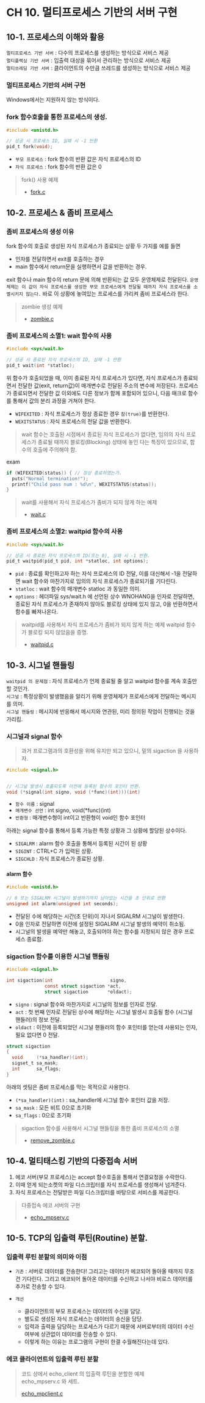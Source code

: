 # CH 10. 멀티프로세스 기반의 서버 구현

## 10-1. 프로세스의 이해와 활용

`멀티프로세스 기반 서버` : 다수의 프로세스를 생성하는 방식으로 서비스 제공<br>
`멀티플렉싱 기반 서버` : 입출력 대상을 묶어서 관리하는 방식으로 서비스 제공<br>
`멀티쓰레딩 기반 서버` : 클라이언트의 수만큼 쓰레드를 생성하는 방식으로 서비스 제공

### 멀티프로세스 기반의 서버 구현

Windows에서는 지원하지 않는 방식이다.

### fork 함수호출을 통한 프로세스의 생성.

```c
#include <unistd.h>

// 성공 시 프로세스 ID, 실패 시 -1 반환
pid_t fork(void);
```

-   `부모 프로세스` : fork 함수의 반환 값은 자식 프로세스의 ID
-   `자식 프로세스` : fork 함수의 반환 값은 0

> fork() 사용 예제
>
> -   [fork.c](https://github.com/wheejinv/C-TCPIP-Practice/blob/master/Linux/10_%EB%A9%80%ED%8B%B0%ED%94%84%EB%A1%9C%EC%84%B8%EC%8A%A4%20%EA%B8%B0%EB%B0%98%EC%9D%98%20%EC%84%9C%EB%B2%84%20%EA%B5%AC%ED%98%84/fork.c)

## 10-2. 프로세스 & 좀비 프로세스

### 좀비 프로세스의 생성 이유

fork 함수의 호출로 생성된 자식 프로세스가 종료되는 상황 두 가지를 예를 들면

-   인자를 전달하면서 exit를 호출하는 경우
-   main 함수에서 return문을 실행하면서 값을 반환하는 경우.

exit 함수나 main 함수의 return 문에 의해 반환되는 값 모두 운영체제로 전달된다. `운영체제는 이 값이 자식 프로세스를 생성한 부모 프로세스에게 전달될 때까지 자식 프로세스를 소멸시키지 않는다.` 바로 이 상황에 놓여있는 프로세스를 가리켜 좀비 프로세스라 한다.

> zombie 생성 예제
>
> -   [zombie.c](https://github.com/wheejinv/C-TCPIP-Practice/blob/master/Linux/10_%EB%A9%80%ED%8B%B0%ED%94%84%EB%A1%9C%EC%84%B8%EC%8A%A4%20%EA%B8%B0%EB%B0%98%EC%9D%98%20%EC%84%9C%EB%B2%84%20%EA%B5%AC%ED%98%84/zombie.c)

### 좀비 프로세스의 소멸1: wait 함수의 사용

```c
#include <sys/wait.h>

// 성공 시 종료된 자식 프로세스의 ID, 실패 -1 반환
pid_t wait(int *statloc);
```

위 함수가 호출되었을 때, 이미 종료된 자식 프로세스가 있다면, 자식 프로세스가 종료되면서 전달한 값(exit, return값)이 매개변수로 전달된 주소의 변수에 저장된다. 프로세스가 종료되면서 전달한 값 이외에도 다른 정보가 함께 포함되어 있으니, 다음 매크로 함수를 통해서 값의 분리 과정을 거쳐야 한다.

-   `WIFEXITED` : 자식 프로세스가 정상 종료한 경우 `참(true)`를 반환한다.
-   `WEXITSTATUS` : 자식 프로세스의 전달 값을 반환한다.

> wait 함수는 호출된 시점에서 종료된 자식 프로세스가 없다면, 임의의 자식 프로세스가 종료될 때까지 블로킹(Blocking) 상태에 놓인 다는 특징이 있으므로, 함수의 호출에 주의해야 함.

exam

```c
if (WIFEXITED(status)) { // 정상 종료하였는가.
  puts("Normal termination!");
  printf("Child pass num : %d\n", WEXITSTATUS(status));
}
```

> wait를 사용해서 자식 프로세스가 좀비가 되지 않게 하는 예제
>
> -   [wait.c](https://github.com/wheejinv/C-TCPIP-Practice/blob/master/Linux/10_%EB%A9%80%ED%8B%B0%ED%94%84%EB%A1%9C%EC%84%B8%EC%8A%A4%20%EA%B8%B0%EB%B0%98%EC%9D%98%20%EC%84%9C%EB%B2%84%20%EA%B5%AC%ED%98%84/wait.c)

### 좀비 프로세스의 소멸2: waitpid 함수의 사용

```c
#include <sys/wait.h>

// 성공 시 종료된 자식 프로세스의 ID(또는 0), 실패 시 -1 반환.
pid_t waitpid(pid_t pid, int *statloc, int options);
```

-   `pid` : 종료를 확인하고자 하는 자식 프로세스의 ID 전달, 이를 대신해서 -1을 전달하면 wait 함수와 마찬가지로 임의의 자식 프로세스가 종료되기를 기다린다.
-   `statloc` : wait 함수의 매개변수 statloc 과 동일한 의미.
-   `options` : 헤더파일 sys/wait.h 에 선언된 상수 WNOHANG을 인자로 전달하면, 종료된 자식 프로세스가 존재하지 않아도 블로킹 상태에 있지 않고, 0을 반환하면서 함수를 빠져나온다.

> waitpid를 사용해서 자식 프로세스가 좀비가 되지 않게 하는 예제
> waitpid 함수가 블로킹 되지 않았음을 증명.
>
> -   [waitpid.c](https://github.com/wheejinv/C-TCPIP-Practice/blob/master/Linux/10_%EB%A9%80%ED%8B%B0%ED%94%84%EB%A1%9C%EC%84%B8%EC%8A%A4%20%EA%B8%B0%EB%B0%98%EC%9D%98%20%EC%84%9C%EB%B2%84%20%EA%B5%AC%ED%98%84/waitpid.c)

## 10-3. 시그널 핸들링

`waitpid 의 문제점` : 자식 프로세스가 언제 종료될 줄 알고 waitpid 함수를 계속 호출만 할 것인가.<br>
`시그널` : 특정상황이 발생했음을 알리기 위해 운영체제가 프로세스에게 전달하는 메시지를 의미.<br>
`시그널 핸들링` : 메시지에 반응해서 메시지와 연관된, 미리 정의된 작업이 진행되는 것을 가리킴.

### 시그널과 signal 함수

> 과거 프로그램과의 호환성을 위해 유지만 되고 있으니, 밑의 sigaction 을 사용하자.

```c
#include <signal.h>


// 시그널 발생시 호출되도록 이전에 등록된 함수의 포인터 반환.
void (*signal(int signo, void (*func)(int)))(int)
```

-   `함수 이름` : signal
-   `매개변수 선언` : int signo, void(\*func)(int)
-   `반환형` : 매개변수형이 int이고 반환형이 void인 함수 포인터

아래는 signal 함수를 통해서 등록 가능한 특정 상황과 그 상황에 할당된 상수이다.

-   `SIGALRM` : alarm 함수 호출을 통해서 등록된 시간이 된 상황
-   `SIGINT` : CTRL+C 가 입력된 상황.
-   `SIGCHLD` : 자식 프로세스가 종료된 상황.

#### alarm 함수

```c
#include <unistd.h>

// 0 또는 SIGALRM 시그널이 발생하기까지 남아있는 시간을 초 단위로 반환
unsigned int alarm(unsigned int seconds);
```

-   전달된 수에 해당하는 시간(초 단위)이 지나서 SIGALRM 시그널이 발생한다.
-   0을 인자로 전달하면 이전에 설정된 SIGALRM 시그널 발생의 예약이 취소됨.
-   시그널의 발생을 예약만 해놓고, 호출되어야 하는 함수를 지정되지 않은 경우 프로세스 종료함.

### sigaction 함수를 이용한 시그널 핸들링

```c
#include <signal.h>

int sigaction(int                     signo,
              const struct sigaction *act,
              struct sigaction       *oldact);
```

-   `signo` : signal 함수와 마찬가지로 시그널의 정보를 인자로 전달.
-   `act` : 첫 번째 인자로 전달된 상수에 해당하는 시그널 발생시 호출될 함수 (시그널 핸들러)의 정보 전달.
-   `oldact` : 이전에 등록되었던 시그널 핸들러의 함수 포인터를 얻는데 사용되는 인자, 필요 없다면 0 전달.

```c
struct sigaction
{
  void     (*sa_handler)(int);
  sigset_t sa_mask;
  int      sa_flags;
}
```

아래의 셋팅은 좀비 프로세스를 막는 목적으로 사용한다.

-   `(*sa_handler)(int)` : sa_handler에 시그널 함수 포인터 값을 저장.
-   `sa_mask` : 모든 비트 0으로 초기화
-   `sa_flags` : 0으로 초기화

> sigaction 함수를 사용해서 시그널 핸들링을 통한 좀비 프로세스의 소멸
>
> -   [remove_zombie.c](https://github.com/wheejinv/C-TCPIP-Practice/blob/master/Linux/10_%EB%A9%80%ED%8B%B0%ED%94%84%EB%A1%9C%EC%84%B8%EC%8A%A4%20%EA%B8%B0%EB%B0%98%EC%9D%98%20%EC%84%9C%EB%B2%84%20%EA%B5%AC%ED%98%84/remove_zombie.c)

## 10-4. 멀티태스킹 기반의 다중접속 서버

1.  에코 서버(부모 프로세스)는 accept 함수호출을 통해서 연결요청을 수락한다.
2.  이때 얻게 되는소켓의 파일 디스크립터를 자식 프로세스를 생성해서 넘겨준다.
3.  자식 프로세스는 전달받은 파일 디스크립터를 바탕으로 서비스를 제공한다.

> 다중접속 에코 서버의 구현
>
> -   [echo_mpserv.c](https://github.com/wheejinv/C-TCPIP-Practice/blob/master/Linux/10_%EB%A9%80%ED%8B%B0%ED%94%84%EB%A1%9C%EC%84%B8%EC%8A%A4%20%EA%B8%B0%EB%B0%98%EC%9D%98%20%EC%84%9C%EB%B2%84%20%EA%B5%AC%ED%98%84/echo_mpserv.c)

## 10-5. TCP의 입출력 루틴(Routine) 분할.

### 입출력 루틴 분할의 의미와 이점

-   `기존` : 서버로 데이터를 전송한다! 그리고는 데이터가 에코되어 돌아올 때까지 무조건 기다린다. 그리고 에코되어 돌아온 데이터를 수신하고 나서야 비로스 데이터를 추가로 전송할 수 있다.<br>
-   `개선`<br>

    -   클라이언트의 부모 프로세스는 데이터의 수신을 담당.
    -   별도로 생성된 자식 프로세스는 데이터의 송신을 담당.
    -   입력과 출력을 담당하는 프로세스가 다르기 때문에 서버로부터의 데이터 수신 여부에 상관없이 데이터를 전송할 수 있다.
    -   이렇게 하는 이유는 프로그램의 구현이 한결 수월해진다는데 있다.

### 에코 클라이언트의 입출력 루틴 분할

> 코드 상에서 echo_client 의 입출력 루틴을 분할한 예제<br>
> echo_mpserv.c 와 세트.
>
> [echo_mpclient.c](https://github.com/wheejinv/C-TCPIP-Practice/blob/master/Linux/10>_%EB%A9%80%ED%8B%B0%ED%94%84%EB%A1%9C%EC%84%B8%EC%8A%A4%20%EA%B8%B0%EB%B0%98%EC%9D%98%20%EC%84%9C%EB%B2%84%20%EA%B5%AC%ED%98%84/echo_mpclient.c)
